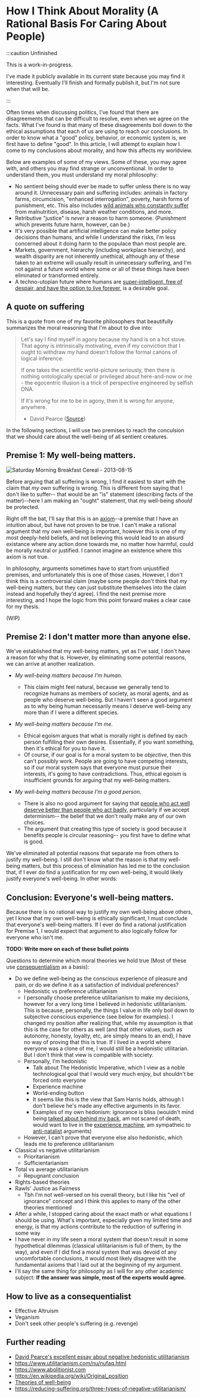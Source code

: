 # How I Think About Morality (A Rational Basis For Caring About People)
:::caution Unfinished

This is a work-in-progress. 

I've made it publicly available in its current state because you may find it interesting. Eventually I'll finish and formally publish it, but I'm not sure when that will be.

:::

<!--
- I think there is a certain logic lacking in people's moral discussions (freedom, justice, fairness, etc)
- Am I about to make a Sam Harris argument about morality being "objective" and "scientific"? Maybe, but I'm hoping this article will be more nuanced
-->

Often times when discussing politics, I've found that there are disagreements that can be difficult to resolve, even when we agree on the facts. What I've found is that many of these disagreements boil down to the ethical assumptions that each of us are using to reach our conclusions. In order to know what a "good" policy, behavior, or economic system is, we first have to define "good". In this article, I will attempt to explain how I come to my conclusions about morality, and how this affects my worldview.

Below are examples of some of my views. Some of these, you may agree with, and others you may find strange or unconventional. In order to understand them, you must understand my moral philosophy:
- No sentient being should ever be made to suffer unless there is no way around it. Unnecessary pain and suffering includes: animals in factory farms, circumcision, "enhanced interrogation", poverty, harsh forms of punishment, etc. This also includes [wild animals who constantly suffer](https://www.animal-ethics.org/wild-animal-suffering-section/wild-animal-suffering-matters/) from malnutrition, disease, harsh weather conditions, and more.
- Retributive "justice" is *never* a reason to harm someone. (Punishment which prevents future harm, however, can be.)
- It's very possible that artificial intelligence can make better policy decisions than humans, and while I understand the risks, I'm less concerned about it doing harm to the populace than most people are.
- Markets, government, hierarchy (including workplace hierarchy), and wealth disparity are not inherently unethical, although any of these taken to an extreme will usually result in unnecessary suffering, and I'm not against a future world where some or all of these things have been eliminated or transformed entirely.
- A techno-utopian future where humans are [super-intelligent, free of despair, and have the option to live forever](https://www.youtube.com/watch?v=bTMS9y8OVuY), is a desirable goal.

## A quote on suffering
This is a quote from one of my favorite philosophers that beautifully summarizes the moral reasoning that I'm about to dive into:
> Let's say I find myself in agony because my hand is on a hot stove. That agony is intrinsically motivating, even if my conviction that I ought to withdraw my hand doesn't follow the formal canons of logical inference.
> 
> If one takes the scientific world-picture seriously, then there is nothing ontologically special or privileged about here-and-now or me - the egocentric illusion is a trick of perspective engineered by selfish DNA.
> 
> If it's wrong for me to be in agony, then it is wrong for anyone, anywhere.
>
> - David Pearce
([Source](https://www.abolitionist.com))

In the following sections, I will use two premises to reach the conculsion that we should care about the well-being of all sentient creatures.

## Premise 1: My well-being matters. 
![Saturday Morning Breakfast Cereal - 2013-08-15](https://pbs.twimg.com/profile_banners/1263894994726711298/1590175037/1500x500)

Before arguing that all suffering is wrong, I find it easiest to start with the claim that *my own* suffering is wrong. This is different from saying that I don't like to suffer-- that would be an "is" statement (describing facts of the matter)--here I am making an "ought" statement, that my well-being *should* be protected. 

Right off the bat, I'll say that this is an [axiom](https://en.wikipedia.org/wiki/Axiom)--a premise that I have an intuition about, but have not proven to be true. I can't make a rational argument that my own well-being is important, however this is one of my most deeply-held beliefs, and not believing this would lead to an absurd existance where any action done towards me, no matter how harmful, could be morally neutral or justified. I cannot imagine an existence where this axiom is not true.

In philosophy, arguments sometimes have to start from unjustified premises, and unfortunately this is one of those cases. However, I don't think this is a controversial claim (maybe some people don't think that *my* well-being matters, but they can just substitute themselves into the claim instead and hopefully they'd agree). I find the next premise more interesting, and I hope the logic from this point forward makes a clear case for my thesis.

(WIP)

<!--
- We could try to justify this with Chalmers' panpsychism/dualism: If our minds are not merely physical, we can justify extending greater care towards them than other physical (non-sentient) objects. But this isn't a full argument, and it doesn't bridge the is-ought gap, because it doesn't tell us *why* something being non-physical means we should care about it.
- We could also try to say that my well-being matters because well-being = good, but that would fail to bridge the is-ought gap.
- Ultimately, what I know is that I view my own well-being as something of moral worth. If I am harmed by someone, I believe more than anything in the world that I have been wronged. 
- This is a foundational axiom that I cannot justify, but one could argue that all knowledge is built upon these types of axioms. There has to be some things that we just take for granted, and being that this is my most deeply-held belief, for me this has to be one of those things.
	- It's the simplest axiom I could have chosen to start with

-->

## Premise 2: I don't matter more than anyone else.
We've established that my well-being matters, yet as I've said, I don't have a reason for why that is. However, by eliminating some potential reasons, we can arrive at another realization.

- *My well-being matters because I'm human.*
	- This claim might feel natural, because we generally tend to recognize humans as members of society, as moral agents, and as people who deserve well-being. But I haven't seen a good argument as to why being human necessarily means I deserve well-being any more than if I were a different species. 

- *My well-being matters because I'm me.*
	- Ethical egoism argues that what is morally right is defined by each person fulfilling their own desires. Essentially, if you want something, then it's ethical for you to have it.
	- Of course, if our goal is for a moral system to be *objective*, then this can't possibly work. People are going to have competing interests, so if our moral system says that everyone must pursue their interests, it's going to have contradictions. Thus, ethical egoism is insufficient grounds for arguing that my well-being matters.

- *My well-being matters because I'm a good person.*
	- There is also no good argument for saying that [people who act well deserve better than people who act badly](https://plato.stanford.edu/entries/desert/#Justice), particularly if we accept determinism-- the belief that we don't really make any of our own choices. 
	- The argument that creating this type of society is good because it benefits people is circular reasoning-- you first have to define what is good.

We've eliminated all potential reasons that separate me from others to justify my well-being. I still don't know what the reason is that my well-being matters, but this process of elimination has led me to the conclusion that, if I ever do find a justification for my own well-being, it would likely justify everyone's well-being. In other words:

## Conclusion: Everyone's well-being matters.
Because there is no rational way to justify my own well-being above others, yet I know that my own well-being is ethically significant, I must conclude that everyone's well-being matters. If I ever do find a rational justification for Premise 1, I would expect that argument to also logically follow for everyone who isn't me. 

**TODO: Write more on each of these bullet points**

Questions to determine which moral theories we hold true (Most of these use [consequentialism](https://plato.stanford.edu/entries/consequentialism/) as a basis):
- Do we define well-being as the conscious experience of pleasure and pain, or do we define it as a satisfaction of individual preferences?
	- Hedonistic vs preference utiltarianism
	- I personally choose preference utilitarianism to make my decisions, however for a very long time I believed in hedonistic utilitarianism. This is because, personally, the things I value in life only boil down to subjective conscious experience (see below for examples). I changed my position after realizing that, while my assumption is that this is the case for others as well (and that other values, such as autonomy, honesty, loyalty, etc, are simply means to an end), I have no way of proving that this is true. If I lived in a world where everyone was a clone of me, I would still be a hedonistic utilitarian. But I don't think that view is compatible with society.
	- Personally, I'm hedonistic 
		- Talk about The Hedonistic Imperative, which I view as a noble technological goal that I would very much enjoy, but shouldn't be forced onto everyone
		- Experience machine
		- World-ending button
		- It seems like this is the view that Sam Harris holds, although I don't believe he's made any effective arguments in its favor.
		- Examples of my own hedonism: ignorance is bliss (wouldn't mind being [talked about behind my back](https://www.reddit.com/r/askphilosophy/comments/393bqd/is_there_any_reason_its_considered_worse_to_talk/), am not scared of death, would want to live in the [experience machine](https://en.wikipedia.org/wiki/Experience_machine), am sympatheic to [anti-natalist](https://en.wikipedia.org/wiki/Antinatalism) arguments)
	- However, I can't prove that everyone else also hedonistic, which leads me to preference utilitarianism
- Classical vs negative utilitarianism
	- Prioritarianism
	- Sufficientarianism
- Total vs average utilitarianism
	- Repugnant conclusion
- Rights-based theories
- Rawls' Justice as Fairness
	- Tbh I'm not well-versed on his overall theory, but I like his "veil of ignorance" concept and I think this applies to many of the other theories mentioned
- After a while, I stopped caring about the exact math or what equations I should be using. What's important, especially given my limited time and energy, is that my actions contribute to the reduction of suffering in some way
- I have never in my life seen a moral system that doesn't result in some hypothetical dilemmas (classical utilitarianism is full of them, by the way), and even if I did find a moral system that was devoid of any uncomfortable conclusions, it would most likely disagree with the fundamental axioms that I laid out at the beginning of my argument.
- I'll say the same thing for philosophy as I will for any other academic subject: **If the answer was simple, most of the experts would agree.**

## How to live as a consequentialist
- Effective Altruism
- Veganism
- Don't seek other people's suffering (e.g. revenge)

## Further reading
- [David Pearce's excellent essay about negative hedonistic utilitarianism](https://www.hedweb.com/hedethic/hedon2.htm)
- https://www.utilitarianism.com/nu/nufaq.html
- https://www.abolitionist.com
- https://en.wikipedia.org/wiki/Original_position
- [Theories of well-being](https://plato.stanford.edu/entries/well-being/)
- https://reducing-suffering.org/three-types-of-negative-utilitarianism/